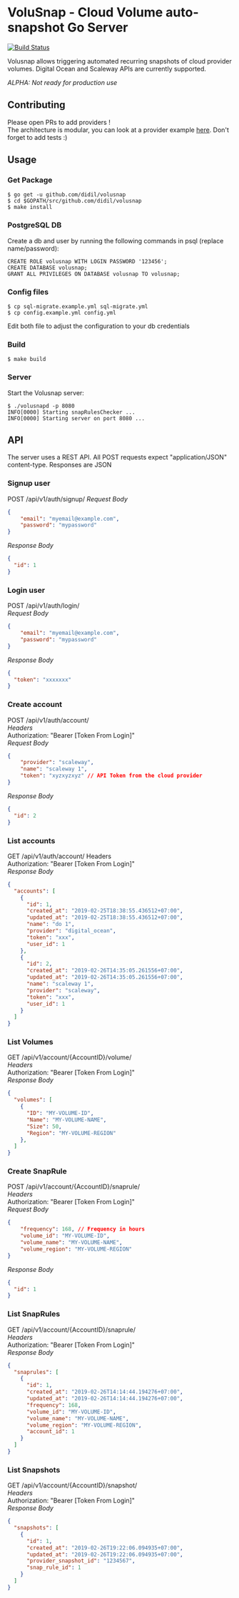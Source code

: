 # VoluSnap - Cloud Volume auto-snapshot Go Server

[![Build Status](https://travis-ci.org/didil/volusnap.svg?branch=master)](https://travis-ci.org/didil/volusnap)

Volusnap allows triggering automated recurring snapshots of cloud provider volumes. Digital Ocean and Scaleway APIs are currently supported.  

*ALPHA: Not ready for production use*

## Contributing 
Please open PRs to add providers !  
The architecture is modular, you can look at a provider example [here](pkg/api/digitalocean.go). Don't forget to add tests :)


## Usage

### Get Package
```
$ go get -u github.com/didil/volusnap
$ cd $GOPATH/src/github.com/didil/volusnap
$ make install
```

### PostgreSQL DB
Create a db and user by running the following commands in psql (replace name/password):
```
CREATE ROLE volusnap WITH LOGIN PASSWORD '123456';
CREATE DATABASE volusnap;
GRANT ALL PRIVILEGES ON DATABASE volusnap TO volusnap;
```

### Config files
```
$ cp sql-migrate.example.yml sql-migrate.yml
$ cp config.example.yml config.yml
```
Edit both file to adjust the configuration to your db credentials

### Build
```
$ make build
```

### Server
Start the Volusnap server:
```
$ ./volusnapd -p 8080
INFO[0000] Starting snapRulesChecker ...                
INFO[0000] Starting server on port 8080 ...    
```

## API
The server uses a REST API. All POST requests expect "application/JSON" content-type. Responses are JSON

### Signup user
POST /api/v1/auth/signup/
*Request Body*
```json
{
    "email": "myemail@example.com",
    "password": "mypassword"
}
```
*Response Body*
```json
{
  "id": 1
}
```

### Login user  
POST /api/v1/auth/login/  
*Request Body*
```json
{
    "email": "myemail@example.com",
    "password": "mypassword"
}
```
*Response Body*
```json
{
  "token": "xxxxxxx"
}
```

### Create account
POST /api/v1/auth/account/  
*Headers*  
Authorization: "Bearer [Token From Login]"  
*Request Body*
```json
{
	"provider": "scaleway",
	"name": "scaleway 1", 
	"token": "xyzxyzxyz" // API Token from the cloud provider
}
```
*Response Body*
```json
{
  "id": 2
}
``` 

### List accounts 
GET /api/v1/auth/account/ 
Headers  
Authorization: "Bearer [Token From Login]"  
*Response Body*
```json
{
  "accounts": [
    {
      "id": 1,
      "created_at": "2019-02-25T18:38:55.436512+07:00",
      "updated_at": "2019-02-25T18:38:55.436512+07:00",
      "name": "do 1",
      "provider": "digital_ocean",
      "token": "xxx",
      "user_id": 1
    },
    {
      "id": 2,
      "created_at": "2019-02-26T14:35:05.261556+07:00",
      "updated_at": "2019-02-26T14:35:05.261556+07:00",
      "name": "scaleway 1",
      "provider": "scaleway",
      "token": "xxx",
      "user_id": 1
    }
  ]
}
``` 

### List Volumes
GET /api/v1/account/{AccountID}/volume/  
*Headers*  
Authorization: "Bearer [Token From Login]"  
*Response Body*
```json
{
  "volumes": [
    {
      "ID": "MY-VOLUME-ID",
      "Name": "MY-VOLUME-NAME",
      "Size": 50,
      "Region": "MY-VOLUME-REGION"
    },  
  ]
}
```

### Create SnapRule
POST /api/v1/account/{AccountID}/snaprule/  
*Headers*  
Authorization: "Bearer [Token From Login]"  
*Request Body*
```json
{
	"frequency": 168, // Frequency in hours
	"volume_id": "MY-VOLUME-ID",
	"volume_name": "MY-VOLUME-NAME",
	"volume_region": "MY-VOLUME-REGION"
}
```
*Response Body*
```json
{
  "id": 1
}
```

### List SnapRules
GET /api/v1/account/{AccountID}/snaprule/  
*Headers*  
Authorization: "Bearer [Token From Login]"  
*Response Body*
```json
{
  "snaprules": [
    {
      "id": 1,
      "created_at": "2019-02-26T14:14:44.194276+07:00",
      "updated_at": "2019-02-26T14:14:44.194276+07:00",
      "frequency": 168,
      "volume_id": "MY-VOLUME-ID",
      "volume_name": "MY-VOLUME-NAME",
      "volume_region": "MY-VOLUME-REGION",
      "account_id": 1
    }
  ]
}
```


### List Snapshots
GET /api/v1/account/{AccountID}/snapshot/  
*Headers*  
Authorization: "Bearer [Token From Login]"  
*Response Body*
```json
{
  "snapshots": [
    {
      "id": 1,
      "created_at": "2019-02-26T19:22:06.094935+07:00",
      "updated_at": "2019-02-26T19:22:06.094935+07:00",
      "provider_snapshot_id": "1234567",
      "snap_rule_id": 1
    }
  ]
}
```